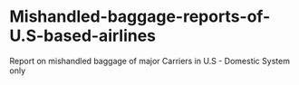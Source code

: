 # Mishandled-baggage-reports-of-U.S-based-airlines
Report on mishandled baggage of major Carriers in U.S - Domestic System only
